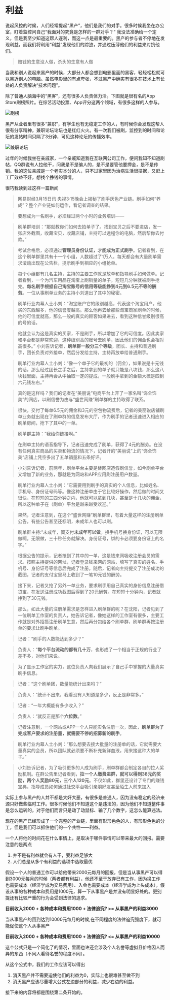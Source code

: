 # 利益

说起风控的时候，人们经常提起“黑产”，他们是我们的对手。很多时候我坐在办公室，盯着监控问自己“我面对的究竟是怎样的一群对手？” 我没法准确给一个定义，但是我至少知道这帮人逐利，而这一点是最重要的。黑产的参与者不停地在发现利益，而我们将利用“利益”发现他们的踪迹，并通过压薄他们的利益来对抗他们。

>赔钱的生意没人做，杀头的生意有人做

当我和别人说起来黑产的时候，大部分人都会想到电影里面的黑客，轻轻松松就可以黑近别人的电脑。虽然电影里的有点夸张，不过黑产中确实有很多在技术上有长处的人负责解决“技术问题”。

除了普通人脑海中的“黑客”，还有很多人负责体力活。下图就是很有名的App Store刷榜照片。在综艺活动投票、App评分这两个领域，有很多这样的人参与。

![刷榜](d8726038e1b7adfd0742391ce8ec29c4.jpg)


黑产从业者里有很多“兼职”，有学生也有无稳定工作的人，有时候你会发现这帮人很有分享精神，兼职论坛论坛也是红红火火。有一次我们被刷，监控到的时间和论坛的发帖时间只隔了3分钟，可见这种论坛的传播效率。

![兼职论坛](QQ20160317-0.png)

过年的时候我坐在亲戚家，一个亲戚知道我在互联网公司工作，便问我知不知道刷帖，QQ群说有人拉他干，问我是不是骗人的，是不是要管他要押金，是不是传销。我的这位亲戚是一个老实本分的人，只不过家里因为治病生活很拮据，又赶上工厂效益不好，想找个挣钱的事情。

很巧我读到过这样一篇新闻

>网易财经3月15日讯 央视3·15晚会上揭秘了刷手灰色产业链。刷手如何“养成”？整个产业链如何运作，看记者调查的结果。

>要想成为一名刷手，必须经过两个小时的业务培训——

>刷单群培训：“那就教你们如何去拍单子了。找到宝贝之后不要进店，发一张店外截图，收藏宝贝，收藏店铺，主持可以远程你的电脑，然后帮你去付款。”

>考试合格后，必须通过**管理员身份认证，才能成为正式刷手**。记者看到，在这个刷单群里共有十一个小组，人数超过了1万人。每天都会有大量刷单需求滚动出现在公告栏，提示刷手到相应的小组抢单。

>每个小组都有几名主持，主持的主要工作就是放单和指导刷手如何做单。记者看到，一个为汽车用品在淘宝上刷销量的单子，短短几分钟就被刷手抢完。**每名刷手根据自己淘宝账号的信用等级能挣到4元到6.5元不等的酬劳**。一位从事刷单业务的主持小刘道出了其中的秘密。

>刷单行业内幕人士小刘：“淘宝账户它的级别越高，代表这个淘宝用户，他买的东西越多，他的信誉度越高。那么他再去给那些淘宝商家刷单的时候，他的可信度就高，那么一般的真实的顾客如果进去，看到这种信誉级别很高的号的话，

>他就会认为这是真实的买家，不是刷手，所以增加了它的可信度。因此卖家和平台都是非常欢迎，这种级别高的账号去刷单，因此他们的佣金也会相对高很多。”
小刘告诉记者，**刷单群一般分三个等级**，团长、主持和普通刷手，团长负责对外接单，然后分发给主持，主持再放单给普通刷手。

>刷单行业内幕人士小刘：“像一个单子它的最初的（佣金），如果说是十元钱的话，那么经过团长之手之后，主持拿到的单子就只能是八块钱，那么这八块钱里面，主持再会从中抽取一定的提成，一般刷手拿到的金额大概是四到六元钱左右。”

>真的是这样吗？我们的记者在“美丽说”电商平台上开了一家名叫“饰全饰美”的网店，以刷信誉为由与“盛世网赚”刷单群的主持取得了联系。

>很快，交付了每单6.5元的佣金和3元的空包物流费后，记者的美丽说店铺刷单业务就出现在了刷单群的信息发布大厅，作为刷手的记者迅速进入相应的刷单房间，抢下了其中的一单。

>刷单群主持：“我给你链接啊。”

>在刷单主持的语音指导下，记者迅速完成了刷单，获得了4元的酬劳。在没有任何真实商品的买卖和物流的情况下，记者开的“美丽说”上的“饰全饰美“店铺上凭空多出了五单销量和五条好评。

>小刘告诉记者，前两年，刷单平台主要是替网店造假刷信誉，如今刷单平台又增加了新的业务，那就是为网站和APP应用刷注册用户数量。

>刷单行业内幕人士小刘：“它需要用到刷手的真实的个人信息，比如姓名、手机号、身份证号码等。像这种注册单由于它比较好操作，然后做的时间又很快，在短短的三四分钟之内，他就可以拿到几块，甚至是十几块的佣金，所以这种单子在（刷单）平台是越来越受欢迎。”

>果然，记者注意到，在这个“盛世网赚”刷单群里，有着大量这样的注册刷单公告，有些公告甚至还标明，未成年人也可以刷。

>刷单群主持:“未成年，翼支付**未成年可以做**。换手机号换身份证，可以无限做啊。无限做，三十秒任务就解决。身份证号，绑的卡必须要身份证上的名字。”

>根据公告的提示，记者抢到了其中的一单，这是钱来网吸收注册会员的需求。按照主持提供的网址，记者登录钱来网的网站，填写了真实的姓名、手机号、身份证号等信息后完成了注册。随后，记者向主持提交了注册成功的截图，记者的支付宝里马上收到了一笔10元钱的酬劳。

>接下来，记者又抢了另外一单业务，要求刷手用自己真实的身份信息注册借贷宝，在发送注册成功截图后得到了20元酬劳。在短短十分钟内，记者就挣到了30元钱。

>那么，如此大量的注册单需求是怎样进入刷单群的呢？在沈阳，记者见到了一位刷单工作室的负责人，她告诉记者，像她这样的工作室有很多，主要工作就是对外招揽注册刷单生意，然后再分包给各个刷单群，刷单群再按注册单的要求让刷手刷单。

>记者：“刷手的人数能达到多少？”

>负责人：“**每个平台流动的都有几十万**，也形成了一个相当于正规的行业了差不多，对他们来说。

>为了显示工作室的实力，这位负责人向我们展示了自己手中掌握的大量真实刷手信息。

>记者：“这个刷单团，数量能统计出来吗？”

>负责人：“统计不出来，我看没有人知道是多少，反正是非常多。”

>记者：“一年大概能有多少收入？”

>负责人：“就反正是那个**六位数**。”

>记者注意到，一个网站或APP一个人只能实名注册一次，因此，**刷单群为了完成客户要求的注册量，就需要不停的招募新的刷手**。

>刷单行业内幕人士小刘：“那么想要去接大批量的注册单的话，它就需要大量真实的会员，所以团队就必须要不断补充新鲜血液，用来接这种大的单子。”

>小刘告诉记者，为了吸引更多的人成为刷手，刷单群都会制定各自的拉人奖励机制。在群公告里记者看到，**拉一个人缴费进群，就可以得到38元的奖励，两个人奖励80元，三个人120元**。不仅如此，群里还设计了专门的赚钱宝典，指导成员如何通过社交平台吸引亲朋好友甚至陌生人前来加入

实际上参与黑产的人并不都是大奸大恶，有很多是普通人，因为没有稳定的经济来源只好做些临时工作。很多时候他们不知道这个是违法的，因为他们不知道整件事是怎么运转的，对于他们而言只是动了动鼠标、输了几个数字，这怎么能算违法。

现在的黑产已经形成了一个完整的产业链，里面有形形色色的人，有形形色色的分工，但是我们可以抓住他们的一个共性——利益。

一个人将他的时间花在什么事情上，是取决于哪件事情可以带来最大的回报。需要注意的是两点

1. 并不是有利益就会有人干，要利益足够大
2. 人们总是从多个有利益的选项中选取最优

假设一个人的普通工作可以给他带来2000元每月的回报，但是当从事黑产可以得到3000元每月的时候（两者都有利益），他还不至于放弃已有工作，因为换工作也需要成本（经济学成为交易费用）、入会也需要成本（经济学成为上头成本），假设从事的各种成本和费用是1000元，算一下从事黑产是并没有明显好处的。更别提还有比较严重的行为会受到法律的追求。

**目前收入2000 + 各种成本和费用1000 + 法律追究? >= 从事黑产的利益3000**

当从事黑产的回到达到10000元每月的时候,在不同程度的法律追究强度下，就可能促使这个人从事黑产

**目前收入2000 + 各种成本和费用1000 + 法律追究? <= 从事黑产的利益10000**

这个公式只是一个简化了的情况，里面也许还会涉及个人名誉等虚拟且价格因人而异的东西（不同人看待名誉的程度不同）。

从这个公式中，我们的工作应该可以得出

1. 消灭黑产并不需要迫使他们的利益为0，实际上也很难甚至做不到
2. 消灭黑产应该尽量增大公式左边部分的利益，减少右边的利益。

接下来的内容将都是围绕第二条开始的。